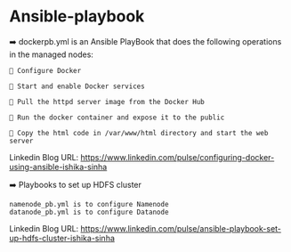 # Ansible-playbook
➡️ dockerpb.yml is an Ansible PlayBook that does the following operations in the managed nodes:

    🔹 Configure Docker

    🔹 Start and enable Docker services

    🔹 Pull the httpd server image from the Docker Hub

    🔹 Run the docker container and expose it to the public

    🔹 Copy the html code in /var/www/html directory and start the web server
    
 Linkedin Blog URL:   https://www.linkedin.com/pulse/configuring-docker-using-ansible-ishika-sinha

➡️ Playbooks to set up HDFS cluster

    namenode_pb.yml is to configure Namenode
    datanode_pb.yml is to configure Datanode
    
 Linkedin Blog URL:  https://www.linkedin.com/pulse/ansible-playbook-set-up-hdfs-cluster-ishika-sinha
    
